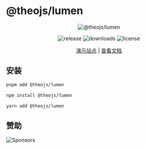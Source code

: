 # @theojs/lumen

<div align="center">
  <p>
    <img src="https://i.theojs.cn/logo/Lumen-Logo.webp" alt="@theojs/lumen" />
  </p>
  <p>
    <img
      src="https://img.shields.io/npm/v/@theojs/lumen?style=flat-square&colorA=080f12&colorB=1fa669"
      alt="release"
    />
    <img
      src="https://img.shields.io/npm/dm/@theojs/lumen?style=flat-square&colorA=080f12&colorB=1fa669"
      alt="downloads"
    />
    <img
      src="https://img.shields.io/npm/l/@theojs/lumen?style=flat-square&colorA=080f12&colorB=1fa669"
      alt="license"
    />
  </p>
  <p>
    <a href="https://lumen.theojs.cn/">演示站点</a> |
    <a href="https://lumen.theojs.cn/guide/getting-started">查看文档</a>
  </p>
</div>

## 安装

```sh [pnpm]
pnpm add @theojs/lumen
```

```sh [npm]
npm install @theojs/lumen
```

```sh [yarn]
yarn add @theojs/lumen
```

## 赞助

<img src="https://i.theojs.cn/sponsor.webp" alt="Sponsors" />
